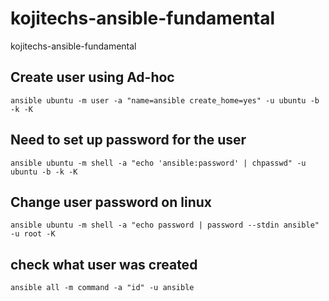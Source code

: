 # kojitechs-ansible-fundamental
kojitechs-ansible-fundamental

## Create user using Ad-hoc
```
ansible ubuntu -m user -a "name=ansible create_home=yes" -u ubuntu -b -k -K
```
## Need to set up password for the user
```
ansible ubuntu -m shell -a "echo 'ansible:password' | chpasswd" -u ubuntu -b -k -K
```
## Change user password on linux
```
ansible ubuntu -m shell -a "echo password | password --stdin ansible" -u root -K
```

## check what user was created
```
ansible all -m command -a "id" -u ansible
```